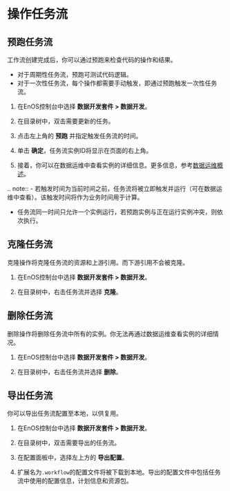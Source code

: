 # 操作任务流

## 预跑任务流<prerun>

工作流创建完成后，你可以通过预跑来检查代码的操作和结果。

 - 对于周期性任务流，预跑可测试代码逻辑。
 - 对于一次性任务流，每个操作都需要手动触发，即通过预跑触发一次性任务流。

1. 在EnOS控制台中选择 **数据开发套件 > 数据开发**。

2. 在目录树中，双击需要更新的任务。

3. 点击左上角的 **预跑** 并指定触发任务流的时间。

4. 单击 **确定**，任务流实例ID将显示在页面的右上角。

5. 接着，你可以在数据运维中查看实例的详细信息。更多信息，参考[数据运维概述](../task_monitor/taskmonitor_overview)。

.. note:: - 若触发时间为当前时间之前，任务流将被立即触发并运行（可在数据运维中查看）。该触发时间将作为业务时间用于计算。
   - 任务流同一时间只允许一个实例运行，若预跑实例与正在运行实例冲突，则依次执行。

## 克隆任务流<clone>

克隆操作将克隆任务流的资源和上游引用。而下游引用不会被克隆。

1. 在EnOS控制台中选择 **数据开发套件 > 数据开发**。

2. 在目录树中，右击任务流并选择 **克隆**。


## 删除任务流<delete>

删除操作将删除任务流中所有的实例。你无法再通过数据运维查看实例的详细情况。

1. 在EnOS控制台中选择 **数据开发套件 > 数据开发**。

2. 在目录树中，右击任务流并选择 **删除**。


## 导出任务流<export>

你可以导出任务流配置至本地，以供复用。

1. 在EnOS控制台中选择 **数据开发套件 > 数据开发**。

2. 在目录树中，双击需要导出的任务流。

3. 在配置面板中，选择左上方的 **导出配置**。

4. 扩展名为`.workflow`的配置文件将被下载到本地。导出的配置文件中包括任务流中使用的配置信息，计划信息和资源包。
